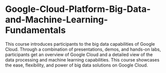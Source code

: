 # Google-Cloud-Platform-Big-Data-and-Machine-Learning-Fundamentals

This course introduces participants to the big data capabilities of Google Cloud. Through a combination of presentations, demos, and hands-on labs, participants get an overview of Google Cloud and a detailed view of the data processing and machine learning capabilities. This course showcases the ease, flexibility, and power of big data solutions on Google Cloud.

